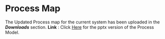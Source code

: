 # Process Map #

The Updated Process map for the current system has been uploaded in the _**Downloads**_ section.
**Link** : Click [Here](http://code.google.com/p/cse300-group3/downloads/detail?name=Advanced%20Business%20Process%20Model%20Group%203%20-%204%20b.pptx&can=4&q=) for the pptx version of the Process Model.